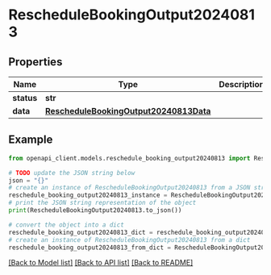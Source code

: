 # RescheduleBookingOutput20240813


## Properties

Name | Type | Description | Notes
------------ | ------------- | ------------- | -------------
**status** | **str** |  | 
**data** | [**RescheduleBookingOutput20240813Data**](RescheduleBookingOutput20240813Data.md) |  | 

## Example

```python
from openapi_client.models.reschedule_booking_output20240813 import RescheduleBookingOutput20240813

# TODO update the JSON string below
json = "{}"
# create an instance of RescheduleBookingOutput20240813 from a JSON string
reschedule_booking_output20240813_instance = RescheduleBookingOutput20240813.from_json(json)
# print the JSON string representation of the object
print(RescheduleBookingOutput20240813.to_json())

# convert the object into a dict
reschedule_booking_output20240813_dict = reschedule_booking_output20240813_instance.to_dict()
# create an instance of RescheduleBookingOutput20240813 from a dict
reschedule_booking_output20240813_from_dict = RescheduleBookingOutput20240813.from_dict(reschedule_booking_output20240813_dict)
```
[[Back to Model list]](../README.md#documentation-for-models) [[Back to API list]](../README.md#documentation-for-api-endpoints) [[Back to README]](../README.md)


